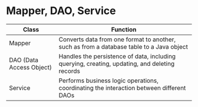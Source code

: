 # Mapper, DAO, Service

| Class                    | Function                                                                                      |
| ------------------------ | --------------------------------------------------------------------------------------------- |
| Mapper                   | Converts data from one format to another, such as from a database table to a Java object      |
| DAO (Data Access Object) | Handles the persistence of data, including querying, creating, updating, and deleting records |
| Service                  | Performs business logic operations, coordinating the interaction between different DAOs                                                                                              |


